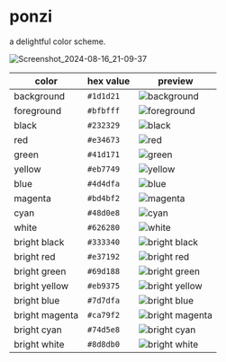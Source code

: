 # ponzi
a delightful color scheme.

![Screenshot_2024-08-16_21-09-37](https://github.com/user-attachments/assets/39d35a4f-8ffd-4e4f-a41c-3e02071ea4ce)

| color       | hex value  | preview                                     |
|-------------|------------|---------------------------------------------|
| background  | `#1d1d21`  | ![background](https://readme-swatches.vercel.app/1d1d21) |
| foreground  | `#bfbfff`  | ![foreground](https://readme-swatches.vercel.app/bfbfff) |
| black       | `#232329`  | ![black](https://readme-swatches.vercel.app/232329) |
| red         | `#e34673`  | ![red](https://readme-swatches.vercel.app/e34673) |
| green       | `#41d171`  | ![green](https://readme-swatches.vercel.app/41d171) |
| yellow      | `#eb7749`  | ![yellow](https://readme-swatches.vercel.app/eb7749) |
| blue        | `#4d4dfa`  | ![blue](https://readme-swatches.vercel.app/4d4dfa) |
| magenta     | `#bd4bf2`  | ![magenta](https://readme-swatches.vercel.app/bd4bf2) |
| cyan        | `#48d0e8`  | ![cyan](https://readme-swatches.vercel.app/48d0e8) |
| white       | `#626280`  | ![white](https://readme-swatches.vercel.app/626280) |
| bright black| `#333340`  | ![bright black](https://readme-swatches.vercel.app/333340) |
| bright red  | `#e37192`  | ![bright red](https://readme-swatches.vercel.app/e37192) |
| bright green| `#69d188`  | ![bright green](https://readme-swatches.vercel.app/69d188) |
| bright yellow| `#eb9375` | ![bright yellow](https://readme-swatches.vercel.app/eb9375) |
| bright blue | `#7d7dfa`  | ![bright blue](https://readme-swatches.vercel.app/7d7dfa) |
| bright magenta| `#ca79f2`| ![bright magenta](https://readme-swatches.vercel.app/ca79f2) |
| bright cyan | `#74d5e8`  | ![bright cyan](https://readme-swatches.vercel.app/74d5e8) |
| bright white| `#8d8db0`  | ![bright white](https://readme-swatches.vercel.app/8d8db0) |
